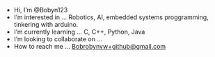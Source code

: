 -  Hi, I’m @Bobyn123
-  I’m interested in ... Robotics, AI, embedded systems proggramming, tinkering with arduino.
-  I’m currently learning ... C, C++, Python, Java
-  I’m looking to collaborate on ...
-  How to reach me ... Bobrobynvw+github@gmail.com

<!---
Bobyn123/Bobyn123 is a ✨ special ✨ repository because its `README.md` (this file) appears on your GitHub profile.
You can click the Preview link to take a look at your changes.
--->
